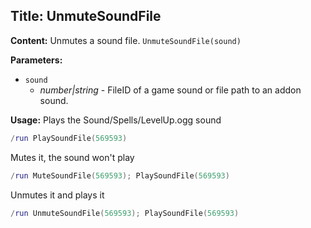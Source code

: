 ## Title: UnmuteSoundFile

**Content:**
Unmutes a sound file.
`UnmuteSoundFile(sound)`

**Parameters:**
- `sound`
  - *number|string* - FileID of a game sound or file path to an addon sound.

**Usage:**
Plays the Sound/Spells/LevelUp.ogg sound
```lua
/run PlaySoundFile(569593)
```
Mutes it, the sound won't play
```lua
/run MuteSoundFile(569593); PlaySoundFile(569593)
```
Unmutes it and plays it
```lua
/run UnmuteSoundFile(569593); PlaySoundFile(569593)
```